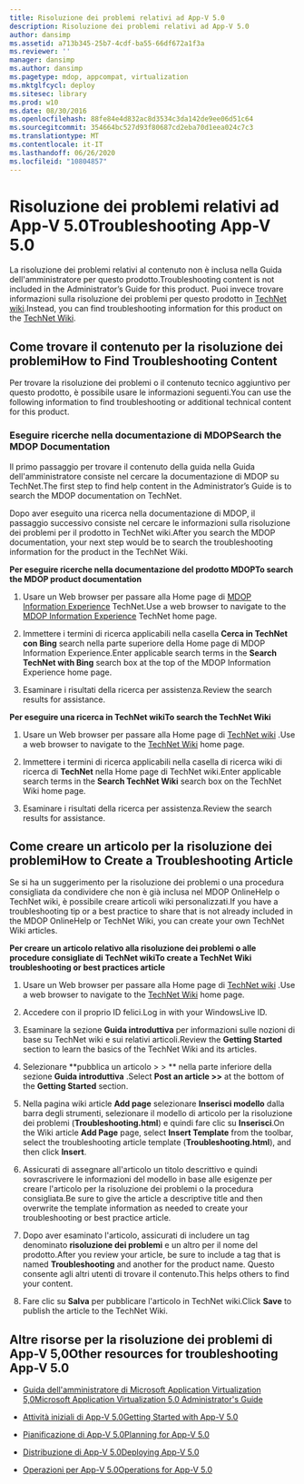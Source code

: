 ```yaml
---
title: Risoluzione dei problemi relativi ad App-V 5.0
description: Risoluzione dei problemi relativi ad App-V 5.0
author: dansimp
ms.assetid: a713b345-25b7-4cdf-ba55-66df672a1f3a
ms.reviewer: ''
manager: dansimp
ms.author: dansimp
ms.pagetype: mdop, appcompat, virtualization
ms.mktglfcycl: deploy
ms.sitesec: library
ms.prod: w10
ms.date: 08/30/2016
ms.openlocfilehash: 88fe84e4d832ac8d3534c3da142de9ee06d51c64
ms.sourcegitcommit: 354664bc527d93f80687cd2eba70d1eea024c7c3
ms.translationtype: MT
ms.contentlocale: it-IT
ms.lasthandoff: 06/26/2020
ms.locfileid: "10804857"
---
```

# <span data-ttu-id="ea4a7-103">Risoluzione dei problemi relativi ad App-V 5.0</span><span class="sxs-lookup"><span data-stu-id="ea4a7-103">Troubleshooting App-V 5.0</span></span>


<span data-ttu-id="ea4a7-104">La risoluzione dei problemi relativi al contenuto non è inclusa nella Guida dell'amministratore per questo prodotto.</span><span class="sxs-lookup"><span data-stu-id="ea4a7-104">Troubleshooting content is not included in the Administrator’s Guide for this product.</span></span> <span data-ttu-id="ea4a7-105">Puoi invece trovare informazioni sulla risoluzione dei problemi per questo prodotto in [TechNet wiki](https://go.microsoft.com/fwlink/p/?LinkId=224905).</span><span class="sxs-lookup"><span data-stu-id="ea4a7-105">Instead, you can find troubleshooting information for this product on the [TechNet Wiki](https://go.microsoft.com/fwlink/p/?LinkId=224905).</span></span>

## <span data-ttu-id="ea4a7-106">Come trovare il contenuto per la risoluzione dei problemi</span><span class="sxs-lookup"><span data-stu-id="ea4a7-106">How to Find Troubleshooting Content</span></span>


<span data-ttu-id="ea4a7-107">Per trovare la risoluzione dei problemi o il contenuto tecnico aggiuntivo per questo prodotto, è possibile usare le informazioni seguenti.</span><span class="sxs-lookup"><span data-stu-id="ea4a7-107">You can use the following information to find troubleshooting or additional technical content for this product.</span></span>

### <span data-ttu-id="ea4a7-108">Eseguire ricerche nella documentazione di MDOP</span><span class="sxs-lookup"><span data-stu-id="ea4a7-108">Search the MDOP Documentation</span></span>

<span data-ttu-id="ea4a7-109">Il primo passaggio per trovare il contenuto della guida nella Guida dell'amministratore consiste nel cercare la documentazione di MDOP su TechNet.</span><span class="sxs-lookup"><span data-stu-id="ea4a7-109">The first step to find help content in the Administrator’s Guide is to search the MDOP documentation on TechNet.</span></span>

<span data-ttu-id="ea4a7-110">Dopo aver eseguito una ricerca nella documentazione di MDOP, il passaggio successivo consiste nel cercare le informazioni sulla risoluzione dei problemi per il prodotto in TechNet wiki.</span><span class="sxs-lookup"><span data-stu-id="ea4a7-110">After you search the MDOP documentation, your next step would be to search the troubleshooting information for the product in the TechNet Wiki.</span></span>

**<span data-ttu-id="ea4a7-111">Per eseguire ricerche nella documentazione del prodotto MDOP</span><span class="sxs-lookup"><span data-stu-id="ea4a7-111">To search the MDOP product documentation</span></span>**

1.  <span data-ttu-id="ea4a7-112">Usare un Web browser per passare alla Home page di [MDOP Information Experience](https://go.microsoft.com/fwlink/?LinkId=236032) TechNet.</span><span class="sxs-lookup"><span data-stu-id="ea4a7-112">Use a web browser to navigate to the [MDOP Information Experience](https://go.microsoft.com/fwlink/?LinkId=236032) TechNet home page.</span></span>

2.  <span data-ttu-id="ea4a7-113">Immettere i termini di ricerca applicabili nella casella **Cerca in TechNet con Bing** search nella parte superiore della Home page di MDOP Information Experience.</span><span class="sxs-lookup"><span data-stu-id="ea4a7-113">Enter applicable search terms in the **Search TechNet with Bing** search box at the top of the MDOP Information Experience home page.</span></span>

3.  <span data-ttu-id="ea4a7-114">Esaminare i risultati della ricerca per assistenza.</span><span class="sxs-lookup"><span data-stu-id="ea4a7-114">Review the search results for assistance.</span></span>

**<span data-ttu-id="ea4a7-115">Per eseguire una ricerca in TechNet wiki</span><span class="sxs-lookup"><span data-stu-id="ea4a7-115">To search the TechNet Wiki</span></span>**

1.  <span data-ttu-id="ea4a7-116">Usare un Web browser per passare alla Home page di [TechNet wiki](https://go.microsoft.com/fwlink/p/?LinkId=224905) .</span><span class="sxs-lookup"><span data-stu-id="ea4a7-116">Use a web browser to navigate to the [TechNet Wiki](https://go.microsoft.com/fwlink/p/?LinkId=224905) home page.</span></span>

2.  <span data-ttu-id="ea4a7-117">Immettere i termini di ricerca applicabili nella casella di ricerca wiki di ricerca di **TechNet** nella Home page di TechNet wiki.</span><span class="sxs-lookup"><span data-stu-id="ea4a7-117">Enter applicable search terms in the **Search TechNet Wiki** search box on the TechNet Wiki home page.</span></span>

3.  <span data-ttu-id="ea4a7-118">Esaminare i risultati della ricerca per assistenza.</span><span class="sxs-lookup"><span data-stu-id="ea4a7-118">Review the search results for assistance.</span></span>

## <span data-ttu-id="ea4a7-119">Come creare un articolo per la risoluzione dei problemi</span><span class="sxs-lookup"><span data-stu-id="ea4a7-119">How to Create a Troubleshooting Article</span></span>


<span data-ttu-id="ea4a7-120">Se si ha un suggerimento per la risoluzione dei problemi o una procedura consigliata da condividere che non è già inclusa nel MDOP OnlineHelp o TechNet wiki, è possibile creare articoli wiki personalizzati.</span><span class="sxs-lookup"><span data-stu-id="ea4a7-120">If you have a troubleshooting tip or a best practice to share that is not already included in the MDOP OnlineHelp or TechNet Wiki, you can create your own TechNet Wiki articles.</span></span>

**<span data-ttu-id="ea4a7-121">Per creare un articolo relativo alla risoluzione dei problemi o alle procedure consigliate di TechNet wiki</span><span class="sxs-lookup"><span data-stu-id="ea4a7-121">To create a TechNet Wiki troubleshooting or best practices article</span></span>**

1.  <span data-ttu-id="ea4a7-122">Usare un Web browser per passare alla Home page di [TechNet wiki](https://go.microsoft.com/fwlink/p/?LinkId=224905) .</span><span class="sxs-lookup"><span data-stu-id="ea4a7-122">Use a web browser to navigate to the [TechNet Wiki](https://go.microsoft.com/fwlink/p/?LinkId=224905) home page.</span></span>

2.  <span data-ttu-id="ea4a7-123">Accedere con il proprio ID felici.</span><span class="sxs-lookup"><span data-stu-id="ea4a7-123">Log in with your WindowsLive ID.</span></span>

3.  <span data-ttu-id="ea4a7-124">Esaminare la sezione **Guida introduttiva** per informazioni sulle nozioni di base su TechNet wiki e sui relativi articoli.</span><span class="sxs-lookup"><span data-stu-id="ea4a7-124">Review the **Getting Started** section to learn the basics of the TechNet Wiki and its articles.</span></span>

4.  <span data-ttu-id="ea4a7-125">Selezionare \*\*pubblica un articolo &gt; &gt; \*\* nella parte inferiore della sezione **Guida introduttiva** .</span><span class="sxs-lookup"><span data-stu-id="ea4a7-125">Select **Post an article &gt;&gt;** at the bottom of the **Getting Started** section.</span></span>

5.  <span data-ttu-id="ea4a7-126">Nella pagina wiki article **Add page** selezionare **Inserisci modello** dalla barra degli strumenti, selezionare il modello di articolo per la risoluzione dei problemi (**Troubleshooting.html**) e quindi fare clic su **Inserisci**.</span><span class="sxs-lookup"><span data-stu-id="ea4a7-126">On the Wiki article **Add Page** page, select **Insert Template** from the toolbar, select the troubleshooting article template (**Troubleshooting.html**), and then click **Insert**.</span></span>

6.  <span data-ttu-id="ea4a7-127">Assicurati di assegnare all'articolo un titolo descrittivo e quindi sovrascrivere le informazioni del modello in base alle esigenze per creare l'articolo per la risoluzione dei problemi o la procedura consigliata.</span><span class="sxs-lookup"><span data-stu-id="ea4a7-127">Be sure to give the article a descriptive title and then overwrite the template information as needed to create your troubleshooting or best practice article.</span></span>

7.  <span data-ttu-id="ea4a7-128">Dopo aver esaminato l'articolo, assicurati di includere un tag denominato **risoluzione dei problemi** e un altro per il nome del prodotto.</span><span class="sxs-lookup"><span data-stu-id="ea4a7-128">After you review your article, be sure to include a tag that is named **Troubleshooting** and another for the product name.</span></span> <span data-ttu-id="ea4a7-129">Questo consente agli altri utenti di trovare il contenuto.</span><span class="sxs-lookup"><span data-stu-id="ea4a7-129">This helps others to find your content.</span></span>

8.  <span data-ttu-id="ea4a7-130">Fare clic su **Salva** per pubblicare l'articolo in TechNet wiki.</span><span class="sxs-lookup"><span data-stu-id="ea4a7-130">Click **Save** to publish the article to the TechNet Wiki.</span></span>

## <span data-ttu-id="ea4a7-131">Altre risorse per la risoluzione dei problemi di App-V 5,0</span><span class="sxs-lookup"><span data-stu-id="ea4a7-131">Other resources for troubleshooting App-V 5.0</span></span>


-   [<span data-ttu-id="ea4a7-132">Guida dell'amministratore di Microsoft Application Virtualization 5,0</span><span class="sxs-lookup"><span data-stu-id="ea4a7-132">Microsoft Application Virtualization 5.0 Administrator's Guide</span></span>](microsoft-application-virtualization-50-administrators-guide.md)

-   [<span data-ttu-id="ea4a7-133">Attività iniziali di App-V 5.0</span><span class="sxs-lookup"><span data-stu-id="ea4a7-133">Getting Started with App-V 5.0</span></span>](getting-started-with-app-v-50--rtm.md)

-   [<span data-ttu-id="ea4a7-134">Pianificazione di App-V 5.0</span><span class="sxs-lookup"><span data-stu-id="ea4a7-134">Planning for App-V 5.0</span></span>](planning-for-app-v-50-rc.md)

-   [<span data-ttu-id="ea4a7-135">Distribuzione di App-V 5.0</span><span class="sxs-lookup"><span data-stu-id="ea4a7-135">Deploying App-V 5.0</span></span>](deploying-app-v-50.md)

-   [<span data-ttu-id="ea4a7-136">Operazioni per App-V 5.0</span><span class="sxs-lookup"><span data-stu-id="ea4a7-136">Operations for App-V 5.0</span></span>](operations-for-app-v-50.md)






 

 





